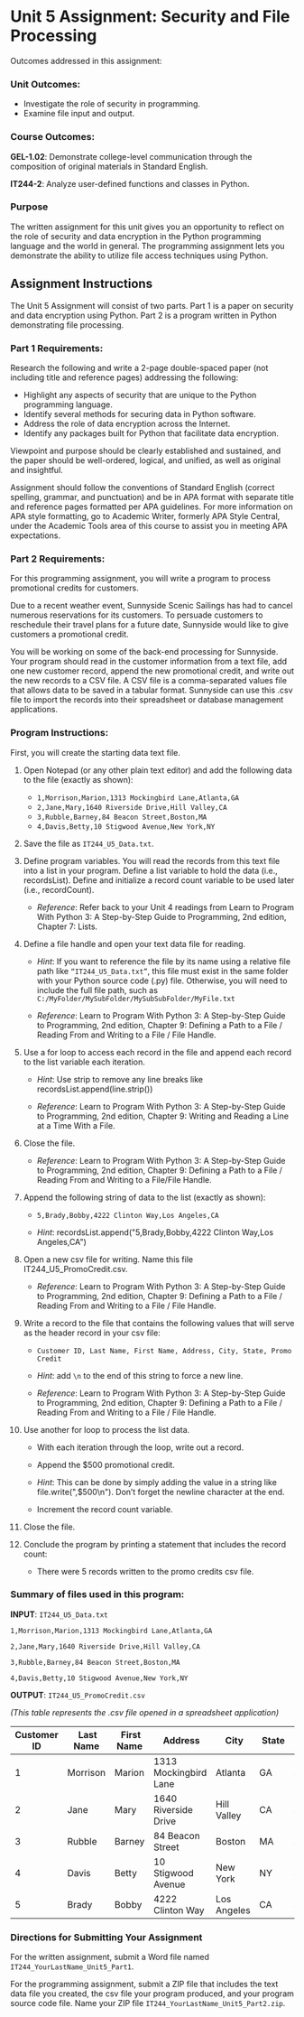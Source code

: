 # Unit 5 Assignment: Security and File Processing

Outcomes addressed in this assignment: 

### Unit Outcomes: 

- Investigate the role of security in programming.
- Examine file input and output. 

### Course Outcomes: 

**GEL-1.02**: Demonstrate college-level communication through the composition of original materials in Standard English. 

**IT244-2**: Analyze user-defined functions and classes in Python. 

### Purpose 

The written assignment for this unit gives you an opportunity to reflect on the role of security and data encryption in the Python programming language and the world in general. The programming assignment lets you demonstrate the ability to utilize file access techniques using Python. 

## Assignment Instructions 

The Unit 5 Assignment will consist of two parts. Part 1 is a paper on security and data encryption using Python. Part 2 is a program written in Python demonstrating file processing. 

### Part 1 Requirements: 

Research the following and write a 2-page double-spaced paper (not including title and reference pages) addressing the following: 

- Highlight any aspects of security that are unique to the Python programming language.
- Identify several methods for securing data in Python software.
- Address the role of data encryption across the Internet.
- Identify any packages built for Python that facilitate data encryption. 

Viewpoint and purpose should be clearly established and sustained, and the paper should be well-ordered, logical, and unified, as well as original and insightful.

Assignment should follow the conventions of Standard English (correct spelling, grammar, and punctuation) and be in APA format with separate title and reference pages formatted per APA guidelines. For more information on APA style formatting, go to Academic Writer, formerly APA Style Central, under the Academic Tools area of this course to assist you in meeting APA expectations. 

### Part 2 Requirements: 

For this programming assignment, you will write a program to process promotional credits for customers.

Due to a recent weather event, Sunnyside Scenic Sailings has had to cancel numerous reservations for its customers. To persuade customers to reschedule their travel plans for a future date, Sunnyside would like to give customers a promotional credit.

You will be working on some of the back-end processing for Sunnyside. Your program should read in the customer information from a text file, add one new customer record, append the new promotional credit, and write out the new records to a CSV file. A CSV file is a comma-separated values file that allows data to be saved in a tabular format. Sunnyside can use this .csv file to import the records into their spreadsheet or database management applications.

### Program Instructions: 

First, you will create the starting data text file.

1. Open Notepad (or any other plain text editor) and add the following data to the file (exactly as shown):

	- `1,Morrison,Marion,1313 Mockingbird Lane,Atlanta,GA`
	- `2,Jane,Mary,1640 Riverside Drive,Hill Valley,CA`
	- `3,Rubble,Barney,84 Beacon Street,Boston,MA`
	- `4,Davis,Betty,10 Stigwood Avenue,New York,NY`

2. Save the file as `IT244_U5_Data.txt`.

3. Define program variables. You will read the records from this text file into a list in your program. Define a list variable to hold the data (i.e., recordsList). Define and initialize a record count variable to be used later (i.e., recordCount).

	- *Reference*: Refer back to your Unit 4 readings from Learn to Program With Python 3: A Step-by-Step Guide to Programming, 2nd edition, Chapter 7: Lists.

4. Define a file handle and open your text data file for reading.

	- *Hint*: If you want to reference the file by its name using a relative file path like `“IT244_U5_Data.txt”`, this file must exist in the same folder with your Python source code (.py) file. Otherwise, you will need to include the full file path, such as `C:/MyFolder/MySubFolder/MySubSubFolder/MyFile.txt`

	- *Reference*: Learn to Program With Python 3: A Step-by-Step Guide to Programming, 2nd edition, Chapter 9: Defining a Path to a File / Reading From and Writing to a File / File Handle.

5. Use a for loop to access each record in the file and append each record to the list variable each iteration.

	- *Hint*: Use strip to remove any line breaks like recordsList.append(line.strip())

	- *Reference*: Learn to Program With Python 3: A Step-by-Step Guide to Programming, 2nd edition, Chapter 9: Writing and Reading a Line at a Time With a File.

6. Close the file.

	- *Reference*: Learn to Program With Python 3: A Step-by-Step Guide to Programming, 2nd edition, Chapter 9: Defining a Path to a File / Reading From and Writing to a File/File Handle.

7. Append the following string of data to the list (exactly as shown):

	- `5,Brady,Bobby,4222 Clinton Way,Los Angeles,CA`

	- *Hint*: recordsList.append("5,Brady,Bobby,4222 Clinton Way,Los Angeles,CA")

8. Open a new csv file for writing. Name this file IT244_U5_PromoCredit.csv.

	- *Reference*: Learn to Program With Python 3: A Step-by-Step Guide to Programming, 2nd edition, Chapter 9: Defining a Path to a File / Reading From and Writing to a File / File Handle.

9. Write a record to the file that contains the following values that will serve as the header record in your csv file:

	- `Customer ID, Last Name, First Name, Address, City, State, Promo Credit`

	- *Hint*: add `\n` to the end of this string to force a new line.

	- *Reference*: Learn to Program With Python 3: A Step-by-Step Guide to Programming, 2nd edition, Chapter 9: Defining a Path to a File / Reading From and Writing to a File / File Handle.

10. Use another for loop to process the list data.

    - With each iteration through the loop, write out a record.

    - Append the $500 promotional credit.

    - *Hint*: This can be done by simply adding the value in a string like file.write(",$500\n"). Don’t forget the newline character at the end.

    - Increment the record count variable.

11. Close the file.

12. Conclude the program by printing a statement that includes the record count:

	- There were 5 records written to the promo credits csv file.

### Summary of files used in this program: 

**INPUT**: `IT244_U5_Data.txt`

	1,Morrison,Marion,1313 Mockingbird Lane,Atlanta,GA
	
	2,Jane,Mary,1640 Riverside Drive,Hill Valley,CA
	
	3,Rubble,Barney,84 Beacon Street,Boston,MA
	
	4,Davis,Betty,10 Stigwood Avenue,New York,NY

 

**OUTPUT**: `IT244_U5_PromoCredit.csv`

*(This table represents the .csv file opened in a spreadsheet application)*

| Customer ID |  Last Name |  First Name |  Address              |  City       |  State |  Promo Credit |
| ----------- | ---------- | ----------- | --------------------- | ----------- | ------ | ------------- |
| 1           | Morrison   | Marion      | 1313 Mockingbird Lane | Atlanta     | GA     | $500          |
| 2           | Jane       | Mary        | 1640 Riverside Drive  | Hill Valley | CA     | $500          |
| 3           | Rubble     | Barney      | 84 Beacon Street      | Boston      | MA     | $500          |
| 4           | Davis      | Betty       | 10 Stigwood Avenue    | New York    | NY     | $500          |
| 5           | Brady      | Bobby       | 4222 Clinton Way      | Los Angeles | CA     | $500          |

### Directions for Submitting Your Assignment 

For the written assignment, submit a Word file named `IT244_YourLastName_Unit5_Part1`. 

For the programming assignment, submit a ZIP file that includes the text data file you created, the csv file your program produced, and your program source code file. Name your ZIP file `IT244_YourLastName_Unit5_Part2.zip`.